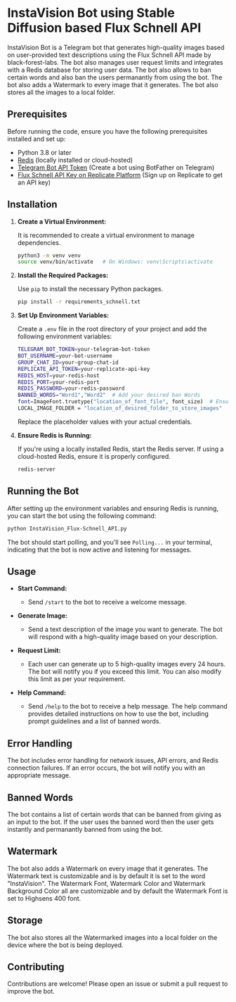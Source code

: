 # InstaVision Bot using Stable Diffusion based Flux Schnell API

InstaVision Bot is a Telegram bot that generates high-quality images based on user-provided text descriptions using the Flux Schnell API made by black-forest-labs. The bot also manages user request limits and integrates with a Redis database for storing user data. The bot also allows to ban certain words and also ban the users permanantly from using the bot. The bot also adds a Watermark to every image that it generates. The bot also stores all the images to a local folder.

## Prerequisites

Before running the code, ensure you have the following prerequisites installed and set up:

- Python 3.8 or later
- [Redis](https://redis.io/) (locally installed or cloud-hosted)
- [Telegram Bot API Token](https://core.telegram.org/bots#6-botfather) (Create a bot using BotFather on Telegram)
- [Flux Schnell API Key on Replicate Platform](https://replicate.com/account/api-tokens) (Sign up on Replicate to get an API key)

## Installation

1. **Create a Virtual Environment:**

   It is recommended to create a virtual environment to manage dependencies.

   ```bash
   python3 -m venv venv
   source venv/bin/activate   # On Windows: venv\Scripts\activate
   ```

2. **Install the Required Packages:**

   Use `pip` to install the necessary Python packages.

   ```bash
   pip install -r requirements_schnell.txt
   ```

3. **Set Up Environment Variables:**

   Create a `.env` file in the root directory of your project and add the following environment variables:

   ```bash
   TELEGRAM_BOT_TOKEN=your-telegram-bot-token
   BOT_USERNAME=your-bot-username
   GROUP_CHAT_ID=your-group-chat-id
   REPLICATE_API_TOKEN=your-replicate-api-key
   REDIS_HOST=your-redis-host
   REDIS_PORT=your-redis-port
   REDIS_PASSWORD=your-redis-password
   BANNED_WORDS="Word1","Word2"  # Add your desired ban Words
   font=ImageFont.truetype("location_of_font_file", font_size)  # Ensure 'highsens.otf' path is correct or replace with your desired font and path according to it.
   LOCAL_IMAGE_FOLDER = "location_of_desired_folder_to_store_images"  # # Replace with your actual folder path to store the watermarked images.
   ```

   Replace the placeholder values with your actual credentials.

4. **Ensure Redis is Running:**

   If you're using a locally installed Redis, start the Redis server. If using a cloud-hosted Redis, ensure it is properly configured.

   ```bash
   redis-server
   ```

## Running the Bot

After setting up the environment variables and ensuring Redis is running, you can start the bot using the following command:

```bash
python InstaVision_Flux-Schnell_API.py
```

The bot should start polling, and you'll see `Polling...` in your terminal, indicating that the bot is now active and listening for messages.

## Usage

- **Start Command:**
  - Send `/start` to the bot to receive a welcome message.
  
- **Generate Image:**
  - Send a text description of the image you want to generate. The bot will respond with a high-quality image based on your description.

- **Request Limit:**
  - Each user can generate up to 5 high-quality images every 24 hours. The bot will notify you if you exceed this limit. You can also modify this limit as per your requirement.

- **Help Command:**
  - Send `/help` to the bot to receive a help message. The help command provides detailed instructions on how to use the bot, including prompt guidelines and a list of banned words.

## Error Handling
The bot includes error handling for network issues, API errors, and Redis connection failures. If an error occurs, the bot will notify you with an appropriate message.

## Banned Words
The bot contains a list of certain words that can be banned from giving as an input to the bot. If the user uses the banned word then the user gets instantly and permanantly banned from using the bot.

## Watermark
The bot also adds a Watermark on every image that it generates. The Watermark text is customizable and is by default it is set to the word "InstaVision". The Watermark Font, Watermark Color and Watermark Background Color all are customizable and by default the Watermark Font is set to Highsens 400 font.

## Storage
The bot also stores all the Watermarked images into a local folder on the device where the bot is being deployed.

## Contributing
Contributions are welcome! Please open an issue or submit a pull request to improve the bot.